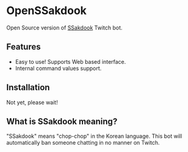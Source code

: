 # OpenSSakdook
Open Source version of [SSakdook](https://ssakddok.twip.kr) Twitch bot.

## Features
* Easy to use! Supports Web based interface.
* Internal command values support.

## Installation
Not yet, please wait!

## What is SSakdook meaning?
"SSakdook" means "chop-chop" in the Korean language. This bot will automatically ban someone chatting in no manner on Twitch.